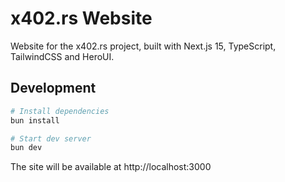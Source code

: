 # x402.rs Website

Website for the x402.rs project, built with Next.js 15, TypeScript, TailwindCSS and HeroUI.

## Development

```bash
# Install dependencies
bun install

# Start dev server
bun dev
```

The site will be available at http://localhost:3000
